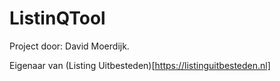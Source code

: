 # ListinQTool
Project door: David Moerdijk.

Eigenaar van (Listing Uitbesteden)[https://listinguitbesteden.nl]
